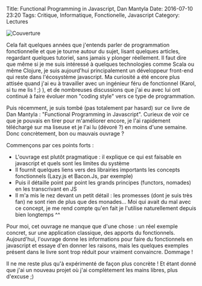 Title: Functional Programming in Javascript, Dan Mantyla
Date: 2016-07-10 23:20
Tags: Critique, Informatique, Fonctionelle, Javascript
Category: Lectures

![Couverture]({static}/images/functional-js.jpg)

Cela fait quelques années que j'entends parler de programmation fonctionnelle et que je tourne autour du sujet, lisant quelques articles, regardant quelques tutoriel, sans jamais y plonger réellement. Il faut dire que même si je me suis intéressé à quelques technologies comme Scala ou même Clojure, je suis aujourd'hui principalement un développeur front-end qui reste dans l'écosystème javascript. Ma curiosité a été encore plus attisée quand j'ai eu à travailler avec un ingénieur féru de fonctionnel (Karol, si tu me lis ! ;) ), et de nombreuses discussions que j'ai eu avec lui ont continué à faire évoluer mon "coding style" vers ce type de programmation.

Puis récemment, je suis tombé (pas totalement par hasard) sur ce livre de Dan Mantyla : "Functional Programming in Javascript". Curieux de voir ce que je pouvais en tirer pour m'améliorer encore, je l'ai rapidement téléchargé sur ma liseuse et je l'ai lu (dévoré ?) en moins d'une semaine. Donc concrètement, bon ou mauvais ouvrage ?

Commençons par ces points forts :

- L'ouvrage est plutôt pragmatique : il explique ce qui est faisable en javascript et quels sont les limites du système
- Il fournit quelques liens vers des librairies importants les concepts fonctionnels (Lazy.js et Bacon.Js, par exemple)
- Puis il détaille point par point les grands principes (functors, nomades) en les transcrivant en JS
- Il m'a mis le nez devant un petit détail : les promesses (dont je suis très fan) ne sont rien de plus que des monades... Moi qui avait du mal avec ce concept, je me rend compte qu'en fait je l'utilise naturellement depuis bien longtemps ^^

Pour moi, cet ouvrage ne manque que d'une chose : un réel exemple concret, sur une application classique, des apports du fonctionnels. Aujourd'hui, l'ouvrage donne les informations pour faire du fonctionnels en javascript et essaye d'en donner les raisons, mais les quelques exemples présent dans le livre sont trop réduit pour vraiment convaincre. Dommage !

Il ne me reste plus qu'à expérimenté de façon plus concrète ! Et étant donné que j'ai un nouveau projet où j'ai complètement les mains libres, plus d'excuse ;)

